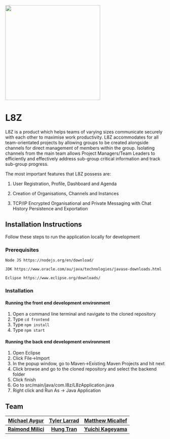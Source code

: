 <img src="https://i.imgur.com/fMmwBpY.png" width="300" />

# L8Z 

L8Z is a product which helps teams of varying sizes communicate securely with each other to maximise work productivity. L8Z accommodates for all team-orientated projects by allowing groups to be created alongside channels for direct management of members within the group. Isolating channels from the main team allows Project Managers/Team Leaders to efficiently and effectively address sub-group critical information and track sub-group progress.

The most important features that L8Z possess are:

1.  User Registration, Profile, Dashboard and Agenda
    
2.  Creation of Organisations, Channels and Instances
    
3.  TCP/IP Encrypted Organisational and Private Messaging with Chat History Persistence and Exportation

## Installation Instructions
Follow these steps to run the application locally for development

### Prerequisites
```
Node JS https://nodejs.org/en/download/
```
```
JDK https://www.oracle.com/au/java/technologies/javase-downloads.html
```
```
Eclipse https://www.eclipse.org/downloads/
```

### Installation
#### Running the front end development environment
1. Open a command line terminal and navigate to the cloned repository
2. Type `cd frontend`
3. Type `npm install`
4. Type `npm start`

#### Running the back end development environment
1. Open Eclipse
2. Click File->Import
3. In the popup window, go to Maven->Existing Maven Projects and hit next
4. Click browse and go to the cloned repository and select the backend folder
5. Click finish
6. Go to src/main/java/com.l8z/L8zApplication.java 
7. Right click and Run As -> Java Application


## Team
| <a href="https://github.com/s3662507" target="_blank">**Michael Aygur**</a> | <a href="https://github.com/rmit-S3488937-Tyler-Larrad" target="_blank">**Tyler Larrad**</a> | <a href="https://github.com/micallefmatthew" target="_blank">**Matthew Micallef**</a> | 
| :---: |:---:| :---:|
| <a href="https://github.com/s3664411" target="_blank">**Raimond Milici**</a> | <a href="https://github.com/s3488831" target="_blank">**Hung Tran**</a> | <a href="https://github.com/s3718342" target="_blank">**Yuichi Kageyama**</a> | 



